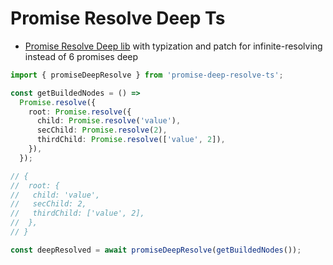# Promise Resolve Deep Ts

- [Promise Resolve Deep lib] with typization and patch for infinite-resolving instead of 6 promises deep

[promise resolve deep lib]: https://github.com/Rush/promise-resolve-deep

```ts
import { promiseDeepResolve } from 'promise-deep-resolve-ts';

const getBuildedNodes = () =>
  Promise.resolve({
    root: Promise.resolve({
      child: Promise.resolve('value'),
      secChild: Promise.resolve(2),
      thirdChild: Promise.resolve(['value', 2]),
    }),
  });

// {
//	root: {
//	 child: 'value',
// 	 secChild: 2,
// 	 thirdChild: ['value', 2],
//	},
// }

const deepResolved = await promiseDeepResolve(getBuildedNodes());
```
